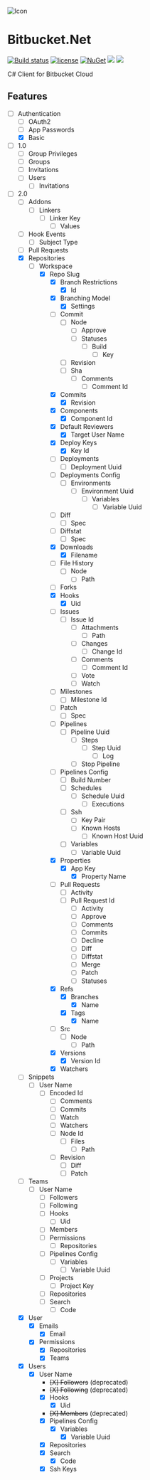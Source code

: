 ![Icon](https://i.imgur.com/OsDAzyV.png)
# Bitbucket.Net 
[![Build status](https://ci.appveyor.com/api/projects/status/e6syxlce88nlg75d?svg=true)](https://ci.appveyor.com/project/lvermeulen/bitbucket-cloud-net)
 [![license](https://img.shields.io/github/license/lvermeulen/Bitbucket.Cloud.Net.svg?maxAge=2592000)](https://github.com/lvermeulen/Bitbucket.Cloud.Net/blob/master/LICENSE) [![NuGet](https://img.shields.io/nuget/vpre/Bitbucket.Cloud.Net.svg?maxAge=2592000)](https://www.nuget.org/packages/Bitbucket.Cloud.Net/) 
 ![](https://img.shields.io/badge/.net-4.5.2-yellowgreen.svg) ![](https://img.shields.io/badge/netstandard-1.4-yellowgreen.svg)

C# Client for Bitbucket Cloud

## Features
* [ ] Authentication
    * [ ] OAuth2
    * [ ] App Passwords
    * [X] Basic
* [ ] 1.0
    * [ ] Group Privileges
    * [ ] Groups
    * [ ] Invitations
    * [ ] Users
        * [ ] Invitations
* [ ] 2.0
    * [ ] Addons
        * [ ] Linkers
            * [ ] Linker Key
                * [ ] Values
    * [ ] Hook Events
        * [ ] Subject Type
    * [ ] Pull Requests
    * [X] Repositories
        * [ ] Workspace
            * [X] Repo Slug
                * [X] Branch Restrictions
                    * [X] Id
                * [X] Branching Model
                    * [X] Settings
                * [ ] Commit
                    * [ ] Node
                        * [ ] Approve
                        * [ ] Statuses
                            * [ ] Build
                                * [ ] Key
                    * [ ] Revision
                    * [ ] Sha
                        * [ ] Comments
                            * [ ] Comment Id
                * [X] Commits
                    * [X] Revision
                * [X] Components
                    * [X] Component Id
                * [X] Default Reviewers
                    * [X] Target User Name
                * [X] Deploy Keys
                    * [X] Key Id
                * [ ] Deployments
                    * [ ] Deployment Uuid
                * [ ] Deployments Config
                    * [ ] Environments
                        * [ ] Environment Uuid
                            * [ ] Variables
                                * [ ] Variable Uuid
                * [ ] Diff
                    * [ ] Spec
                * [ ] Diffstat
                    * [ ] Spec
                * [X] Downloads
                    * [X] Filename
                * [ ] File History
                    * [ ] Node
                        * [ ] Path
                * [ ] Forks
                * [X] Hooks
                    * [X] Uid
                * [ ] Issues
                    * [ ] Issue Id
                        * [ ] Attachments
                            * [ ] Path
                        * [ ] Changes
                            * [ ] Change Id
                        * [ ] Comments
                            * [ ] Comment Id
                        * [ ] Vote
                        * [ ] Watch
                * [ ] Milestones
                    * [ ] Milestone Id
                * [ ] Patch
                    * [ ] Spec
                * [ ] Pipelines
                    * [ ] Pipeline Uuid
                        * [ ] Steps
                            * [ ] Step Uuid
                                * [ ] Log
                        * [ ] Stop Pipeline
                * [ ] Pipelines Config
                    * [ ] Build Number
                    * [ ] Schedules
                        * [ ] Schedule Uuid
                            * [ ] Executions
                    * [ ] Ssh
                        * [ ] Key Pair
                        * [ ] Known Hosts
                            * [ ] Known Host Uuid
                    * [ ] Variables
                        * [ ] Variable Uuid
                * [X] Properties
                    * [X] App Key
                        * [X] Property Name
                * [ ] Pull Requests
                    * [ ] Activity
                    * [ ] Pull Request Id
                        * [ ] Activity
                        * [ ] Approve
                        * [ ] Comments
                        * [ ] Commits
                        * [ ] Decline
                        * [ ] Diff
                        * [ ] Diffstat
                        * [ ] Merge
                        * [ ] Patch
                        * [ ] Statuses
                * [X] Refs
                    * [X] Branches
                        * [X] Name
                    * [X] Tags
                        * [X] Name
                * [ ] Src
                    * [ ] Node
                        * [ ] Path
                * [X] Versions
                    * [X] Version Id
                * [X] Watchers
    * [ ] Snippets
        * [ ] User Name
            * [ ] Encoded Id
                * [ ] Comments
                * [ ] Commits
                * [ ] Watch
                * [ ] Watchers
                * [ ] Node Id
                    * [ ] Files
                        * [ ] Path
                * [ ] Revision
                    * [ ] Diff
                    * [ ] Patch
    * [ ] Teams
        * [ ] User Name
            * [ ] Followers
            * [ ] Following
            * [ ] Hooks
                * [ ] Uid
            * [ ] Members
            * [ ] Permissions
                * [ ] Repositories
            * [ ] Pipelines Config
                * [ ] Variables
                    * [ ] Variable Uuid
            * [ ] Projects
                * [ ] Project Key
            * [ ] Repositories
            * [ ] Search
                * [ ] Code
    * [X] User
        * [X] Emails
            * [X] Email
        * [X] Permissions
            * [X] Repositories
            * [X] Teams
    * [X] Users
        * [X] User Name
            * ~~[X] Followers~~ (deprecated)
            * ~~[X] Following~~ (deprecated)
            * [X] Hooks
                * [X] Uid
            * ~~[X] Members~~ (deprecated)
            * [X] Pipelines Config
                * [X] Variables
                    * [X] Variable Uuid
            * [X] Repositories
            * [X] Search
                * [X] Code
            * [X] Ssh Keys
